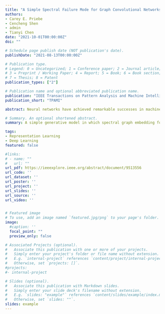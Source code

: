 ```yaml
---
title: "A Simple Spectral Failure Mode for Graph Convolutional Networks"
authors:
- Carey E. Priebe
- Cencheng Shen
- admin
- Tianyi Chen
date: "2021-10-01T00:00:00Z"
doi: ""

# Schedule page publish date (NOT publication's date).
publishDate: "2021-08-13T00:00:00Z"

# Publication type.
# Legend: 0 = Uncategorized; 1 = Conference paper; 2 = Journal article;
# 3 = Preprint / Working Paper; 4 = Report; 5 = Book; 6 = Book section;
# 7 = Thesis; 8 = Patent
publication_types: ["2"]

# Publication name and optional abbreviated publication name.
publication: "IEEE Transactions on Pattern Analysis and Machine Intelligence"
publication_short: "TPAMI"

abstract: Neural networks have achieved remarkable successes in machine learning tasks. This has recently been extended to graph learning using neural networks. However, there is limited theoretical work in understanding how and when they perform well, especially relative to established statistical learning techniques such as spectral embedding. In this short paper, we present a simple generative model where unsupervised graph convolutional network fails, while the adjacency spectral embedding succeeds. Specifically, unsupervised graph convolutional network is unable to look beyond the first eigenvector in approximately regular graphs, thus missing inference signals in non-leading eigenvectors. The phenomenon is demonstrated by visual illustrations and comprehensive simulations.

# Summary. An optional shortened abstract.
summary: A simple generative model in which spectral graph embedding for subsequent inference succeeds whereas unsupervised GCN fails. 

tags:
- Representation Learning
- Deep Learning
featured: false

#links:
# - name: ""
#   url: ""
url_pdf: https://ieeexplore.ieee.org/abstract/document/9513556
url_code: ''
url_dataset: ''
url_poster: ''
url_project: ''
url_slides: ''
url_source: ''
url_video: ''


# Featured image
# To use, add an image named `featured.jpg/png` to your page's folder. 
image:
  #caption: ''
  focal_point: ""
  preview_only: false

# Associated Projects (optional).
#   Associate this publication with one or more of your projects.
#   Simply enter your project's folder or file name without extension.
#   E.g. `internal-project` references `content/project/internal-project/index.md`.
#   Otherwise, set `projects: []`.
#projects:
#- internal-project

# Slides (optional).
#   Associate this publication with Markdown slides.
#   Simply enter your slide deck's filename without extension.
#   E.g. `slides: "example"` references `content/slides/example/index.md`.
#   Otherwise, set `slides: ""`.
slides: example
---
```

